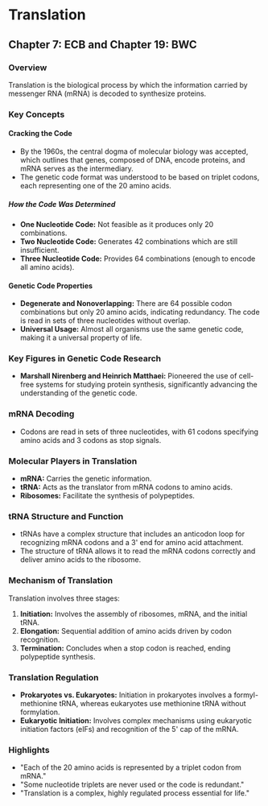 # Translation

## Chapter 7: ECB and Chapter 19: BWC

### Overview
Translation is the biological process by which the information carried by messenger RNA (mRNA) is decoded to synthesize proteins.

### Key Concepts

#### Cracking the Code
- By the 1960s, the central dogma of molecular biology was accepted, which outlines that genes, composed of DNA, encode proteins, and mRNA serves as the intermediary.
- The genetic code format was understood to be based on triplet codons, each representing one of the 20 amino acids.

##### How the Code Was Determined
- **One Nucleotide Code:** Not feasible as it produces only 20 combinations.
- **Two Nucleotide Code:** Generates 42 combinations which are still insufficient.
- **Three Nucleotide Code:** Provides 64 combinations (enough to encode all amino acids).

#### Genetic Code Properties
- **Degenerate and Nonoverlapping:** There are 64 possible codon combinations but only 20 amino acids, indicating redundancy. The code is read in sets of three nucleotides without overlap.
- **Universal Usage:** Almost all organisms use the same genetic code, making it a universal property of life.

### Key Figures in Genetic Code Research
- **Marshall Nirenberg and Heinrich Matthaei:** Pioneered the use of cell-free systems for studying protein synthesis, significantly advancing the understanding of the genetic code.

### mRNA Decoding
- Codons are read in sets of three nucleotides, with 61 codons specifying amino acids and 3 codons as stop signals.

### Molecular Players in Translation
- **mRNA:** Carries the genetic information.
- **tRNA:** Acts as the translator from mRNA codons to amino acids.
- **Ribosomes:** Facilitate the synthesis of polypeptides.

### tRNA Structure and Function
- tRNAs have a complex structure that includes an anticodon loop for recognizing mRNA codons and a 3' end for amino acid attachment.
- The structure of tRNA allows it to read the mRNA codons correctly and deliver amino acids to the ribosome.

### Mechanism of Translation
Translation involves three stages:
1. **Initiation:** Involves the assembly of ribosomes, mRNA, and the initial tRNA.
2. **Elongation:** Sequential addition of amino acids driven by codon recognition.
3. **Termination:** Concludes when a stop codon is reached, ending polypeptide synthesis.

### Translation Regulation
- **Prokaryotes vs. Eukaryotes:** Initiation in prokaryotes involves a formyl-methionine tRNA, whereas eukaryotes use methionine tRNA without formylation.
- **Eukaryotic Initiation:** Involves complex mechanisms using eukaryotic initiation factors (eIFs) and recognition of the 5' cap of the mRNA.

### Highlights

- "Each of the 20 amino acids is represented by a triplet codon from mRNA."
- "Some nucleotide triplets are never used or the code is redundant."
- "Translation is a complex, highly regulated process essential for life."